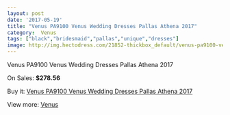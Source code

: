 ```yaml
---
layout: post
date: '2017-05-19'
title: "Venus PA9100 Venus Wedding Dresses Pallas Athena 2017"
category:  Venus
tags: ["black","bridesmaid","pallas","unique","dresses"]
image: http://img.hectodress.com/21852-thickbox_default/venus-pa9100-venus-wedding-dresses-pallas-athena-2013.jpg
---
```

Venus PA9100 Venus Wedding Dresses Pallas Athena 2017

On Sales: **$278.56**
<a href="https://www.hectodress.com/-venus/10125-venus-pa9100-venus-wedding-dresses-pallas-athena-2013.html"><amp-img layout="responsive" width="600" height="600" src="//img.hectodress.com/21852-thickbox_default/venus-pa9100-venus-wedding-dresses-pallas-athena-2013.jpg" alt="Venus PA9100 Venus Wedding Dresses Pallas Athena 2017 0" /></a>
<a href="https://www.hectodress.com/-venus/10125-venus-pa9100-venus-wedding-dresses-pallas-athena-2013.html"><amp-img layout="responsive" width="600" height="600" src="//img.hectodress.com/21853-thickbox_default/venus-pa9100-venus-wedding-dresses-pallas-athena-2013.jpg" alt="Venus PA9100 Venus Wedding Dresses Pallas Athena 2017 1" /></a>

Buy it: [Venus PA9100 Venus Wedding Dresses Pallas Athena 2017](https://www.hectodress.com/-venus/10125-venus-pa9100-venus-wedding-dresses-pallas-athena-2013.html "Venus PA9100 Venus Wedding Dresses Pallas Athena 2017")

View more: [ Venus](https://www.hectodress.com/167--venus " Venus")